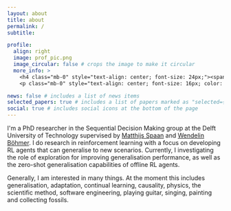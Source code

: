 ```yaml
---
layout: about
title: about
permalink: /
subtitle: 

profile:
  align: right
  image: prof_pic.png
  image_circular: false # crops the image to make it circular
  more_info: >
    <h4 class="mb-0" style="text-align: center; font-size: 24px;"><span class="font-weight-bolder">Max Weltevrede</span></h4>
    <p class="mb-0" style="text-align: center; font-size: 16px; color: #828282; display: block;">PhD Researcher, TU Delft</p>

news: false # includes a list of news items
selected_papers: true # includes a list of papers marked as "selected={true}"
social: true # includes social icons at the bottom of the page
---
```


I'm a PhD researcher in the Sequential Decision Making group at the Delft University of Technology supervised by [Matthijs Spaan](https://www.st.ewi.tudelft.nl/mtjspaan/) and [Wendelin Böhmer](https://reinforceai.net). I do research in reinforcement learning with a focus on developing RL agents that can generalise to new scenarios. Currently, I investigating the role of exploration for improving generalisation performance, as well as the zero-shot generalisation capabilities of offline RL agents. 

Generally, I am interested in many things. At the moment this includes generalisation, adaptation, continual learning, causality, physics, the scientific method, software engineering, playing guitar, singing, painting and collecting fossils. 

